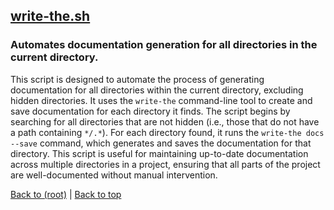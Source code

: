 ## [write-the.sh](write-the.sh)

### Automates documentation generation for all directories in the current directory.

This script is designed to automate the process of generating documentation for all directories within the current directory, excluding hidden directories. It uses the `write-the` command-line tool to create and save documentation for each directory it finds. The script begins by searching for all directories that are not hidden (i.e., those that do not have a path containing `*/.*`). For each directory found, it runs the `write-the docs --save` command, which generates and saves the documentation for that directory. This script is useful for maintaining up-to-date documentation across multiple directories in a project, ensuring that all parts of the project are well-documented without manual intervention.

[Back to (root)](#root) | [Back to top](#table-of-contents)

